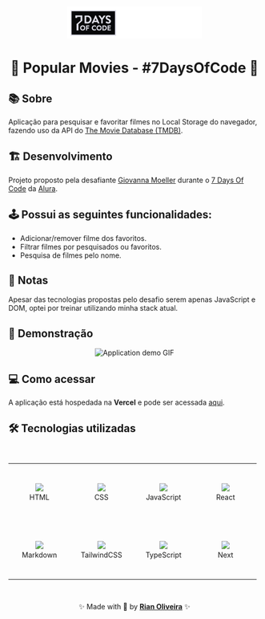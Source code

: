 <div align="center">
  <img src=".github/logo.png" alt="JavaScript and DOM logo" />
  <h1>🚀 Popular Movies - #7DaysOfCode 🚀</h1>
</div>

## 📚 Sobre

Aplicação para pesquisar e favoritar filmes no Local Storage do navegador, fazendo uso da API do [The Movie Database (TMDB)](https://www.themoviedb.org/?language=pt-BR).

## 🏗️ Desenvolvimento

Projeto proposto pela desafiante [Giovanna Moeller](https://www.linkedin.com/in/giovannamoeller/?originalSubdomain=br) durante o [7 Days Of Code](https://7daysofcode.io/) da [Alura](https://www.alura.com.br/).

## 🕹️ Possui as seguintes funcionalidades:

- Adicionar/remover filme dos favoritos.
- Filtrar filmes por pesquisados ou favoritos.
- Pesquisa de filmes pelo nome.

## 📝 Notas

Apesar das tecnologias propostas pelo desafio serem apenas JavaScript e DOM, optei por treinar utilizando minha stack atual.

## 🔎 Demonstração

<div align="center">
  <img src=".github/demo.gif" alt="Application demo GIF">
</div>

## 💻 Como acessar

A aplicação está hospedada na **Vercel** e pode ser acessada [aqui](https://linkedin-clone-zeta-three.vercel.app/).

## 🛠️ Tecnologias utilizadas

<br>

<table align="center">
  <tbody>
    <tr>
      <td align="center" width="110" height="110">
        <img src="https://skillicons.dev/icons?i=html" />
        <br>
        <span>HTML</span>
      </td>
      <td align="center" width="110" height="110">
        <img src="https://skillicons.dev/icons?i=css" />
        <br>
        <span>CSS</span>
      </td>
      <td align="center" width="110" height="110">
        <img src="https://skillicons.dev/icons?i=js" />
        <br>
        <span>JavaScript</span>
      </td>
      <td align="center" width="110" height="110">
        <img src="https://skillicons.dev/icons?i=react" />
        <br>
        <span>React</span>
      </td>
    </tr>
    <tr>
      <td align="center" width="110" height="110">
        <img src="https://skillicons.dev/icons?i=markdown" />
        <br>
        <span>Markdown</span>
      </td>
      <td align="center" width="110" height="110">
        <img src="https://skillicons.dev/icons?i=tailwind" />
        <br>
        <span>TailwindCSS</span>
      </td>
      <td align="center" width="110" height="110">
        <img src="https://skillicons.dev/icons?i=ts" />
        <br>
        <span>TypeScript</span>
      </td>
      <td align="center" width="110" height="110">
        <img src="https://skillicons.dev/icons?i=next" />
        <br>
        <span>Next</span>
      </td>
    </tr>
  </tbody>
</table>

<br>

<p align="center">✨ Made with 💙 by <a href="https://github.com/riandeoliveira"><strong>Rian Oliveira</strong></a> ✨</p>

